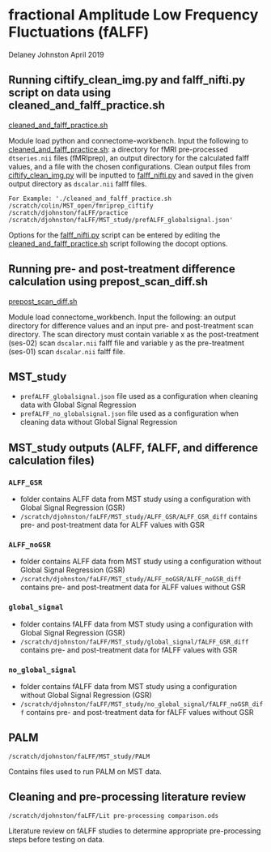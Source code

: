 # fractional Amplitude Low Frequency Fluctuations (fALFF)
Delaney Johnston April 2019


## Running ciftify_clean_img.py and falff_nifti.py script on data using cleaned_and_falff_practice.sh 

[cleaned_and_falff_practice.sh](https://github.com/delaneyjohnston/falff_cifti/blob/master/bin/cleaned_and_falff_practice.sh)

Module load python and connectome-workbench. Input the following to [cleaned_and_falff_practice.sh](https://github.com/delaneyjohnston/falff_cifti/blob/master/bin/cleaned_and_falff_practice.sh): a directory for fMRI pre-processed 
`dtseries.nii` files (fMRIprep), an output directory for the calculated falff values, and a file with the chosen configurations. 
Clean output files from [ciftify_clean_img.py](https://github.com/edickie/ciftify/blob/master/ciftify/bin/ciftify_clean_img.py) will be inputted to [falff_nifti.py](https://github.com/delaneyjohnston/falff_cifti/blob/master/bin/falff_nifti.py) and saved in the given output directory as `dscalar.nii` falff files.

```
For Example: './cleaned_and_falff_practice.sh /scratch/colin/MST_open/fmriprep_ciftify /scratch/djohnston/faLFF/practice /scratch/djohnston/faLFF/MST_study/prefALFF_globalsignal.json'
```

Options for the [falff_nifti.py](https://github.com/delaneyjohnston/falff_cifti/blob/master/bin/falff_nifti.py) script can be entered by editing the [cleaned_and_falff_practice.sh](https://github.com/delaneyjohnston/falff_cifti/blob/master/bin/cleaned_and_falff_practice.sh) script following the docopt options. 


## Running pre- and post-treatment difference calculation using prepost_scan_diff.sh

[prepost_scan_diff.sh](https://github.com/delaneyjohnston/falff_cifti/blob/master/bin/prepost_scan_diff.sh)

Module load connectome_workbench. Input the following: an output directory for difference values and an input pre- and post-treatment scan directory. The scan directory must contain variable x as the post-treatment (ses-02) scan `dscalar.nii` falff file and variable y as the pre-treatment (ses-01) scan `dscalar.nii` falff file.


## MST_study 

- `prefALFF_globalsignal.json` file used as a configuration when cleaning data with Global Signal Regression
- `prefALFF_no_globalsignal.json` file used as a configuration when cleaning data without Global Signal Regression

## MST_study outputs (ALFF, fALFF, and difference calculation files)

### `ALFF_GSR`

- folder contains ALFF data from MST study using a configuration with Global Signal Regression (GSR)
- `/scratch/djohnston/faLFF/MST_study/ALFF_GSR/ALFF_GSR_diff` contains pre- and post-treatment data for ALFF values with GSR

### `ALFF_noGSR`

- folder contains ALFF data from MST study using a configuration without Global Signal Regression (GSR)
- `/scratch/djohnston/faLFF/MST_study/ALFF_noGSR/ALFF_noGSR_diff` contains pre- and post-treatment data for ALFF values without GSR

### `global_signal`

- folder contains fALFF data from MST study using a configuration with Global Signal Regression (GSR)
- `/scratch/djohnston/faLFF/MST_study/global_signal/fALFF_GSR_diff` contains pre- and post-treatment data for fALFF values with GSR

### `no_global_signal`

- folder contains fALFF data from MST study using a configuration without Global Signal Regression (GSR)
- `/scratch/djohnston/faLFF/MST_study/no_global_signal/fALFF_noGSR_diff` contains pre- and post-treatment data for fALFF values without GSR

## PALM
`/scratch/djohnston/faLFF/MST_study/PALM`

Contains files used to run PALM on MST data. 

## Cleaning and pre-processing literature review
`/scratch/djohnston/faLFF/Lit pre-processing comparison.ods`

Literature review on fALFF studies to determine appropriate pre-processing steps before testing on data. 
